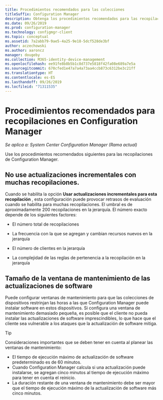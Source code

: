 ```yaml
---
title: Procedimientos recomendados para las colecciones
titleSuffix: Configuration Manager
description: Obtenga los procedimientos recomendados para las recopilaciones de Configuration Manager.
ms.date: 09/26/2019
ms.prod: configuration-manager
ms.technology: configmgr-client
ms.topic: conceptual
ms.assetid: 7a2abb79-9ae5-4a25-9e18-5dcf528de3bf
author: aczechowski
ms.author: aaroncz
manager: dougeby
ms.collection: M365-identity-device-management
ms.openlocfilehash: ee91fe8b8b5b1c8d737e5818f42fa08e689a7e5a
ms.sourcegitcommit: 670cfed1e47a7a4a73aa4ccb873c6312be3c21ff
ms.translationtype: HT
ms.contentlocale: es-ES
ms.lasthandoff: 09/26/2019
ms.locfileid: "71311535"
---
```

# <a name="best-practices-for-collections-in-configuration-manager"></a>Procedimientos recomendados para recopilaciones en Configuration Manager

*Se aplica a: System Center Configuration Manager (Rama actual)*

Use los procedimientos recomendados siguientes para las recopilaciones de Configuration Manager.  

## <a name="dont-use-incremental-updates-with-many-collections"></a>No use actualizaciones incrementales con muchas recopilaciones.

Cuando se habilita la opción **Usar actualizaciones incrementales para esta recopilación** , esta configuración puede provocar retrasos de evaluación cuando se habilita para muchas recopilaciones. El umbral es de aproximadamente 200 recopilaciones en la jerarquía. El número exacto depende de los siguientes factores:  

- El número total de recopilaciones  

- La frecuencia con la que se agregan y cambian recursos nuevos en la jerarquía  

- El número de clientes en la jerarquía  

- La complejidad de las reglas de pertenencia a la recopilación en la jerarquía  

## <a name="maintenance-window-size-for-software-updates"></a>Tamaño de la ventana de mantenimiento de las actualizaciones de software

Puede configurar ventanas de mantenimiento para que las colecciones de dispositivos restrinjan las horas a las que Configuration Manager puede instalar software en estos dispositivos. Si configura una ventana de mantenimiento demasiado pequeña, es posible que el cliente no pueda instalar las actualizaciones de software imprescindibles, lo que hace que el cliente sea vulnerable a los ataques que la actualización de software mitiga. 
 
 > [!Tip] 
 > Consideraciones importantes que se deben tener en cuenta al planear las ventanas de mantenimiento:
 > - El tiempo de ejecución máximo de actualización de software predeterminado es de 60 minutos.
 > - Cuando Configuration Manager calcula si una actualización puede instalarse, se agregan cinco minutos al tiempo de ejecución máximo para tener en cuenta el reinicio.
 > - La duración restante de una ventana de mantenimiento debe ser mayor que el tiempo de ejecución máximo de la actualización de software más cinco minutos.
 
